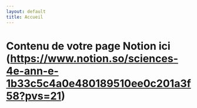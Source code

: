 ```yaml
---
layout: default
title: Accueil
---
```

# Contenu de votre page Notion ici (https://www.notion.so/sciences-4e-ann-e-1b33c5c4a0e480189510ee0c201a3f58?pvs=21)
